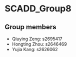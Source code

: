 # SCADD_Group8

## Group members
- Qiuying Zeng: s2695417
- Hongting Zhou: s2646469
- Yujia Kang: s2626062
